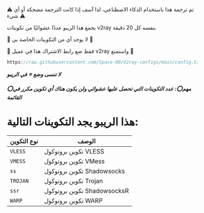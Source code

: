 ⚠ تم ترجمة هذا باستخدام الذكاء الاصطناعي، لذا آسف إذا كانت الترجمة مضحكة أو أي شيء ⚠

يجمع هذا الريبو عددًا عشوائيًا من تكوينات v2ray بنفسه كل 20 دقيقة

🚫 لا يوجد أي من التكوينات الخاصة بي 🚫

💙 فقط ضع رابط الاشتراك هذا في عميل v2ray واستمتع 💙

```javascript
https://raw.githubusercontent.com/Space-00/V2ray-configs/main/config.txt
```

***لا تنسى وضع ⭐ في الريبو***

***⭕مهم⭕: عدد التكوينات التي تحصل عليها عشوائي ولن يكون هناك أي تكوين مكرر في القائمة***


# هذا الريبو يجد التكوينات التالية:

| نوع التكوين | الوصف |
|---|---|
| `VLESS` | تكوين بروتوكول VLESS |
| `VMESS` | تكوين بروتوكول VMess |
| `ss` | تكوين بروتوكول Shadowsocks |
| `TROJAN` | تكوين بروتوكول Trojan |
| `ssr` | تكوين بروتوكول ShadowsocksR |
| `WARP` | تكوين بروتوكول WARP |
